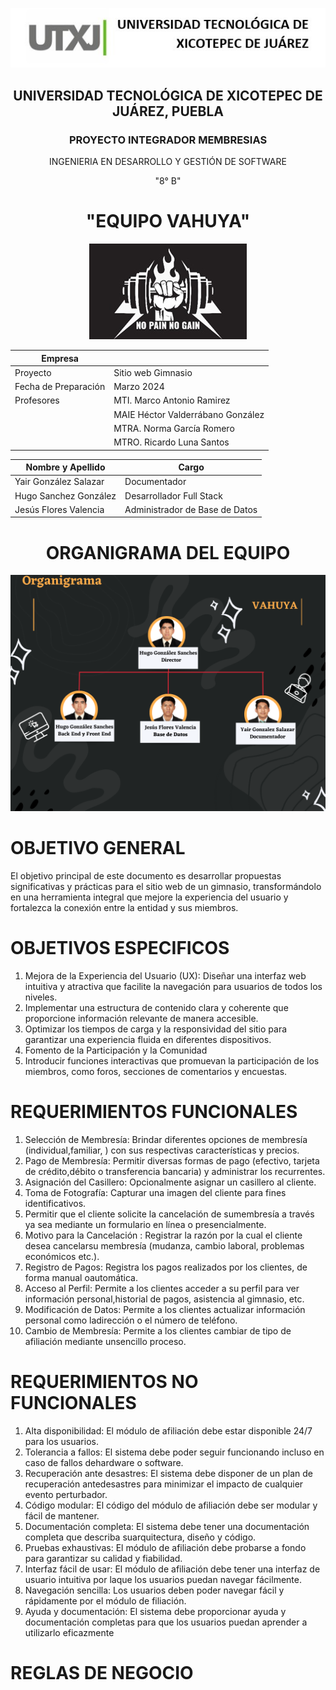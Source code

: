 <p align="center">
  <img src="https://github.com/Hugosago/P.F/blob/yair/Documentacion/Logo.jpg" alt="Imagen Logo">
</p>
<div align="center">

## UNIVERSIDAD TECNOLÓGICA DE XICOTEPEC DE JUÁREZ, PUEBLA
### PROYECTO INTEGRADOR MEMBRESIAS
INGENIERIA EN DESARROLLO Y GESTIÓN DE SOFTWARE 

"8° B"

# "EQUIPO VAHUYA"
<p align="center">
  <img src="https://github.com/Hugosago/P.F/blob/yair/Documentacion/logo%20empresa.jpg" alt="Logo Empresa">
</p>

| Empresa          |                                |
| ----------------|-------------------------------------|
| Proyecto        | Sitio web Gimnasio                 |
| Fecha de Preparación | Marzo 2024                     |
| Profesores      | MTI. Marco Antonio Ramirez         |
|                 | MAIE Héctor Valderrábano González |
|                 | MTRA. Norma García Romero          |
|                 | MTRO. Ricardo Luna Santos         |

| Nombre y Apellido           | Cargo                            |
| --------------------------- | -------------------------------- |
| Yair González Salazar | Documentador                   |
| Hugo Sanchez González            | Desarrollador Full Stack |
| Jesús Flores Valencia | Administrador de Base de Datos |

# ORGANIGRAMA DEL EQUIPO
<p align="center">
  <img src="https://github.com/Hugosago/P.F/blob/yair/Documentacion/Organigrama.png" alt="Organigrama">
</p>
</div>

# OBJETIVO GENERAL
El objetivo principal de este documento es desarrollar propuestas significativas y prácticas para el sitio web de un gimnasio, transformándolo en una herramienta
integral que mejore la experiencia del usuario y fortalezca la conexión entre la entidad y sus miembros.


# OBJETIVOS ESPECIFICOS
1. Mejora de la Experiencia del Usuario (UX): Diseñar una interfaz web intuitiva y atractiva que facilite la navegación para usuarios de todos los niveles.
2. Implementar una estructura de contenido clara y coherente que proporcione
información relevante de manera accesible.
3. Optimizar los tiempos de carga y la responsividad del sitio para garantizar
una experiencia fluida en diferentes dispositivos.
4. Fomento de la Participación y la Comunidad
5. Introducir funciones interactivas que promuevan la participación de los
miembros, como foros, secciones de comentarios y encuestas.



# REQUERIMIENTOS FUNCIONALES
1. Selección de Membresía: Brindar diferentes opciones de membresía (individual,familiar, ) con sus respectivas características y precios.
2. Pago de Membresía: Permitir diversas formas de pago (efectivo, tarjeta de crédito,débito o transferencia bancaria) y administrar los recurrentes.
3. Asignación del Casillero: Opcionalmente asignar un casillero al cliente.
4. Toma de Fotografía: Capturar una imagen del cliente para fines identificativos.
5. Permitir que el cliente solicite la cancelación de sumembresía a través ya sea mediante un formulario en línea o presencialmente.
6. Motivo para la Cancelación : Registrar la razón por la cual el cliente desea cancelarsu membresía (mudanza, cambio laboral, problemas económicos etc.).
7. Registro de Pagos: Registra los pagos realizados por los clientes, de forma manual oautomática.
8. Acceso al Perfil: Permite a los clientes acceder a su perfil para ver información personal,historial de pagos, asistencia al gimnasio, etc.
9. Modificación de Datos: Permite a los clientes actualizar información personal como ladirección o el número de teléfono.
10. Cambio de Membresía: Permite a los clientes cambiar de tipo de afiliación mediante unsencillo proceso.

# REQUERIMIENTOS NO FUNCIONALES
1. Alta disponibilidad: El módulo de afiliación debe estar disponible 24/7 para los usuarios.
2. Tolerancia a fallos: El sistema debe poder seguir funcionando incluso en caso de fallos dehardware o software.
3. Recuperación ante desastres: El sistema debe disponer de un plan de recuperación antedesastres para minimizar el impacto de cualquier evento perturbador.
4. Código modular: El código del módulo de afiliación debe ser modular y fácil de mantener.
5. Documentación completa: El sistema debe tener una documentación completa que describa suarquitectura, diseño y código.
7. Pruebas exhaustivas: El módulo de afiliación debe probarse a fondo para garantizar su calidad y fiabilidad.
8. Interfaz fácil de usar: El módulo de afiliación debe tener una interfaz de usuario intuitiva por laque los usuarios puedan navegar fácilmente.
9. Navegación sencilla: Los usuarios deben poder navegar fácil y rápidamente por el módulo de filiación.
10. Ayuda y documentación: El sistema debe proporcionar ayuda y documentación completas para que los usuarios puedan aprender a utilizarlo eficazmente

# REGLAS DE NEGOCIO
